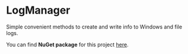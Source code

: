 ﻿# LogManager

Simple convenient methods to create and write info to Windows and file logs.

You can find **NuGet package** for this project [here](https://www.nuget.org/).
